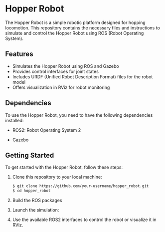# Hopper Robot

The Hopper Robot is a simple robotic platform designed for hopping locomotion. This repository contains the necessary files and instructions to simulate and control the Hopper Robot using ROS (Robot Operating System).

## Features

- Simulates the Hopper Robot using ROS and Gazebo
- Provides control interfaces for joint states
- Includes URDF (Unified Robot Description Format) files for the robot model
- Offers visualization in RViz for robot monitoring

## Dependencies

To use the Hopper Robot, you need to have the following dependencies installed:

- ROS2: Robot Operating System 2

- Gazebo

## Getting Started

To get started with the Hopper Robot, follow these steps:

1. Clone this repository to your local machine:

   ```bash
   $ git clone https://github.com/your-username/hopper_robot.git
   $ cd hopper_robot
   ```

2. Build the ROS packages
  
3. Launch the simulation:

4. Use the available ROS2 interfaces to control the robot or visualize it in RViz.
